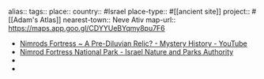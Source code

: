 alias::
tags::
place::
country:: #Israel 
place-type:: #[[ancient site]] 
project:: #[[Adam's Atlas]] 
nearest-town:: Neve Ativ
map-url:: https://maps.app.goo.gl/CDYYUeBYqmy8pu7F6

- [Nimrods Fortress ~ A Pre-Diluvian Relic? - Mystery History - YouTube](https://www.youtube.com/watch?v=rSnyL4gNPec)
- [Nimrod Fortress National Park - Israel Nature and Parks Authority](https://en.parks.org.il/reserve-park/nimrod-fortress-national-park/)
-
-